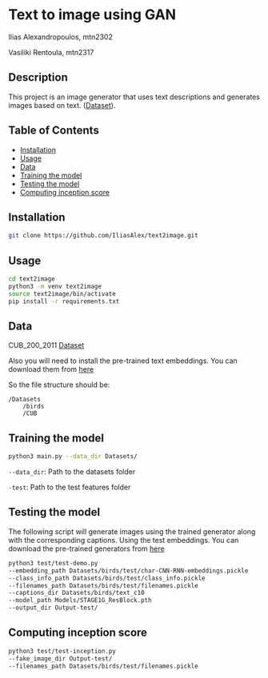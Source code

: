 # Text to image using GAN
Ilias Alexandropoulos, mtn2302

Vasiliki Rentoula, mtn2317
## Description

This project is an image generator that uses text descriptions and generates images based on text. 
([Dataset](https://www.vision.caltech.edu/datasets/cub_200_2011/)).

## Table of Contents

- [Installation](#installation)
- [Usage](#usage)
- [Data](#data)
- [Training the model](#training-the-model)
- [Testing the model](#testing-the-model)
- [Computing inception score](#Computing-inception-score)

## Installation

```bash
git clone https://github.com/IliasAlex/text2image.git
```
## Usage
```bash
cd text2image
python3 -m venv text2image
source text2image/bin/activate
pip install -r requirements.txt
```

## Data
CUB_200_2011 [Dataset](https://www.vision.caltech.edu/datasets/cub_200_2011/)

Also you will need to install the pre-trained text embeddings. 
You can download them from [here](https://drive.google.com/file/d/0B3y_msrWZaXLT1BZdVdycDY5TEE/view?resourcekey=0-sZrhftoEfdvHq6MweAeCjA)

So the file structure should be:
```
/Datasets
    /birds
    /CUB
```

## Training the model
```bash
python3 main.py --data_dir Datasets/
```

`--data_dir`: Path to the datasets folder

`-test`: Path to the test features folder

## Testing the model
The following script will generate images using the trained generator along with the corresponding captions. 
Using the test embeddings.
You can download the pre-trained generators from [here](https://drive.google.com/drive/folders/1el_qwcxf0P3KA4cA0uuqaPVrrmuXBdXb?usp=drive_link)

```bash
python3 test/test-demo.py 
--embedding_path Datasets/birds/test/char-CNN-RNN-embeddings.pickle 
--class_info_path Datasets/birds/test/class_info.pickle 
--filenames_path Datasets/birds/test/filenames.pickle
--captions_dir Datasets/birds/text_c10
--model_path Models/STAGE1G_ResBlock.pth
--output_dir Output-test/
```

## Computing inception score

```bash
python3 test/test-inception.py 
--fake_image_dir Output-test/
--filenames_path Datasets/birds/test/filenames.pickle
```
